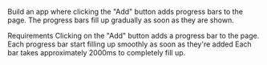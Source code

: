 Build an app where clicking the "Add" button adds progress bars to the page. The progress bars fill up gradually as soon as they are shown.

Requirements
Clicking on the "Add" button adds a progress bar to the page.
Each progress bar start filling up smoothly as soon as they're added
Each bar takes approximately 2000ms to completely fill up.